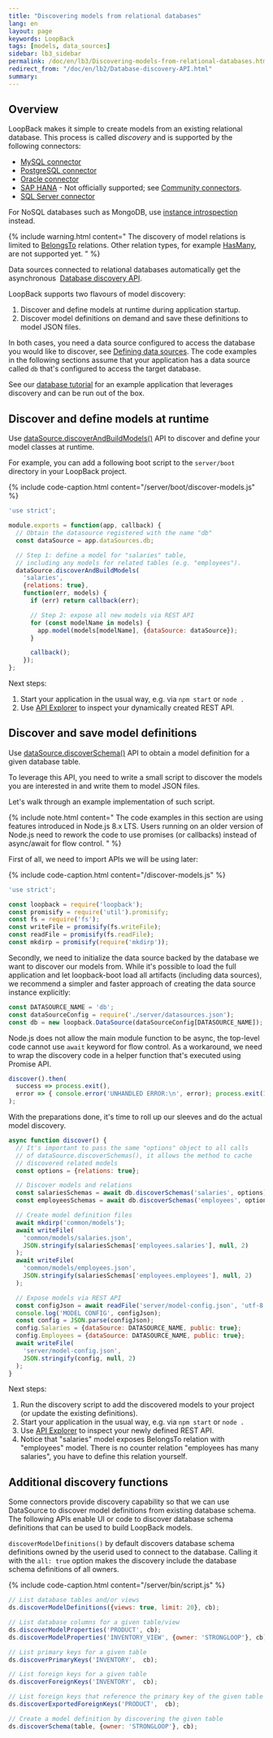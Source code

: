 ```yaml
---
title: "Discovering models from relational databases"
lang: en
layout: page
keywords: LoopBack
tags: [models, data_sources]
sidebar: lb3_sidebar
permalink: /doc/en/lb3/Discovering-models-from-relational-databases.html
redirect_from: "/doc/en/lb2/Database-discovery-API.html"
summary:
---
```


## Overview

LoopBack makes it simple to create models from an existing relational database.
This process is called _discovery_ and is supported by the following connectors:

* [MySQL connector](MySQL-connector.html)
* [PostgreSQL connector](PostgreSQL-connector.html)
* [Oracle connector](Oracle-connector.html)
* [SAP HANA](https://www.npmjs.org/package/loopback-connector-saphana) - Not officially supported; see [Community connectors](Community-connectors.html).
* [SQL Server connector](SQL-Server-connector.html)

For NoSQL databases such as MongoDB, use [instance introspection](Creating-models-from-unstructured-data.html) instead.

{% include warning.html content="
The discovery of model relations is limited to
[BelongsTo](./BelongsTo-relations.md) relations.
Other relation types, for example [HasMany](./HasMany-relations.md),
are not supported yet.
" %}

Data sources connected to relational databases automatically get the asynchronous 
[Database discovery API](http://apidocs.loopback.io/loopback-datasource-juggler/#datasource-prototype-discoverandbuildmodels).

LoopBack supports two flavours of model discovery:

 1. Discover and define models at runtime during application startup.
 2. Discover model definitions on demand and save these definitions
    to model JSON files.

In both cases, you need a data source configured to access the database
you would like to discover, see [Defining data
sources](http://loopback.io/doc/en/lb3/Defining-data-sources.html). The code
examples in the following sections assume that your application
has a data source called `db` that's configured to access the target database.

See our [database tutorial](https://github.com/strongloop/loopback-example-database)
for an example application that leverages discovery and can be run out of the
box.

## Discover and define models at runtime

Use [dataSource.discoverAndBuildModels()](http://apidocs.loopback.io/loopback-datasource-juggler/#datasource-prototype-discoverandbuildmodels)
API to discover and define your model classes at runtime.

For example, you can add a following boot script to the `server/boot`
directory in your LoopBack project.

{% include code-caption.html content="/server/boot/discover-models.js" %}
```js
'use strict';

module.exports = function(app, callback) {
  // Obtain the datasource registered with the name "db"
  const dataSource = app.dataSources.db;

  // Step 1: define a model for "salaries" table,
  // including any models for related tables (e.g. "employees").
  dataSource.discoverAndBuildModels(
    'salaries',
    {relations: true},
    function(err, models) {
      if (err) return callback(err);

      // Step 2: expose all new models via REST API
      for (const modelName in models) {
        app.model(models[modelName], {dataSource: dataSource});
      }

      callback();
    });
};
```

Next steps:

 1. Start your application in the usual way, e.g. via `npm start` or `node .`
 2. Use [API Explorer](./Use-API-Explorer.md) to inspect your dynamically
    created REST API.

## Discover and save model definitions

Use [dataSource.discoverSchema()](http://apidocs.loopback.io/loopback-datasource-juggler/#datasource-prototype-discoverschema)
API to obtain a model definition for a given database table.

To leverage this API, you need to write a small script to discover the models
you are interested in and write them to model JSON files.

Let's walk through an example implementation of such script.

{% include note.html content="
The code examples in this section are using features introduced in
Node.js 8.x LTS. Users running on an older version of Node.js need
to rework the code to use promises (or callbacks) instead of async/await
for flow control.
" %}

First of all, we need to import APIs we will be using later:

{% include code-caption.html content="/discover-models.js" %}
```js
'use strict';

const loopback = require('loopback');
const promisify = require('util').promisify;
const fs = require('fs');
const writeFile = promisify(fs.writeFile);
const readFile = promisify(fs.readFile);
const mkdirp = promisify(require('mkdirp'));
```

Secondly, we need to initialize the data source backed by the database
we want to discover our models from. While it's possible to load the full
application and let loopback-boot load all artifacts (including data sources),
we recommend a simpler and faster approach of creating the data source
instance explicitly:

```js
const DATASOURCE_NAME = 'db';
const dataSourceConfig = require('./server/datasources.json');
const db = new loopback.DataSource(dataSourceConfig[DATASOURCE_NAME]);
```

Node.js does not allow the main module function to be async,
the top-level code cannot use `await` keyword for flow control.
As a workaround, we need to wrap the discovery code in a helper function
that's executed using Promise API.

```js
discover().then(
  success => process.exit(),
  error => { console.error('UNHANDLED ERROR:\n', error); process.exit(1); },
);
```

With the preparations done, it's time to roll up our sleeves
and do the actual model discovery.

```js
async function discover() {
  // It's important to pass the same "options" object to all calls
  // of dataSource.discoverSchemas(), it allows the method to cache
  // discovered related models
  const options = {relations: true};

  // Discover models and relations
  const salariesSchemas = await db.discoverSchemas('salaries', options);
  const employeesSchemas = await db.discoverSchemas('employees', options);

  // Create model definition files
  await mkdirp('common/models');
  await writeFile(
    'common/models/salaries.json',
    JSON.stringify(salariesSchemas['employees.salaries'], null, 2)
  );
  await writeFile(
    'common/models/employees.json',
    JSON.stringify(salariesSchemas['employees.employees'], null, 2)
  );

  // Expose models via REST API
  const configJson = await readFile('server/model-config.json', 'utf-8');
  console.log('MODEL CONFIG', configJson);
  const config = JSON.parse(configJson);
  config.Salaries = {dataSource: DATASOURCE_NAME, public: true};
  config.Employees = {dataSource: DATASOURCE_NAME, public: true};
  await writeFile(
    'server/model-config.json',
    JSON.stringify(config, null, 2)
  );
}
```

Next steps:

 1. Run the discovery script to add the discovered models to your project
    (or update the existing definitions).
 2. Start your application in the usual way, e.g. via `npm start` or `node .`
 3. Use [API Explorer](./Use-API-Explorer.md) to inspect your newly defined
    REST API.
 4. Notice that "salaries" model exposes BelongsTo relation with "employees"
    model. There is no counter relation "employees has many salaries",
    you have to define this relation yourself.

## Additional discovery functions

Some connectors provide discovery capability so that we can use DataSource to discover model definitions from existing database schema.
The following APIs enable UI or code to discover database schema definitions that can be used to build LoopBack models.

`discoverModelDefinitions()` by default discovers database schema definitions owned by the userid used to connect to the database.
Calling it with the `all: true` option makes the discovery include the database schema definitions of all owners.

{% include code-caption.html content="/server/bin/script.js" %}
```javascript
// List database tables and/or views
ds.discoverModelDefinitions({views: true, limit: 20}, cb);

// List database columns for a given table/view
ds.discoverModelProperties('PRODUCT', cb);
ds.discoverModelProperties('INVENTORY_VIEW', {owner: 'STRONGLOOP'}, cb);

// List primary keys for a given table
ds.discoverPrimaryKeys('INVENTORY',  cb);

// List foreign keys for a given table
ds.discoverForeignKeys('INVENTORY',  cb);

// List foreign keys that reference the primary key of the given table
ds.discoverExportedForeignKeys('PRODUCT',  cb);

// Create a model definition by discovering the given table
ds.discoverSchema(table, {owner: 'STRONGLOOP'}, cb);
```
